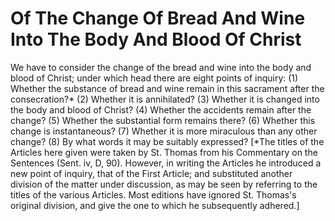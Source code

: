 # Of The Change Of Bread And Wine Into The Body And Blood Of Christ

We have to consider the change of the bread and wine into the body and blood of Christ; under which head there are eight points of inquiry:
(1) Whether the substance of bread and wine remain in this sacrament after the consecration?*
(2) Whether it is annihilated?
(3) Whether it is changed into the body and blood of Christ?
(4) Whether the accidents remain after the change?
(5) Whether the substantial form remains there?
(6) Whether this change is instantaneous?
(7) Whether it is more miraculous than any other change?
(8) By what words it may be suitably expressed?  [*The titles of the Articles here given were taken by St. Thomas from his Commentary on the Sentences (Sent. iv, D, 90). However, in writing the Articles he introduced a new point of inquiry, that of the First Article; and substituted another division of the matter under discussion, as may be seen by referring to the titles of the various Articles. Most editions have ignored St. Thomas's original division, and give the one to which he subsequently adhered.]